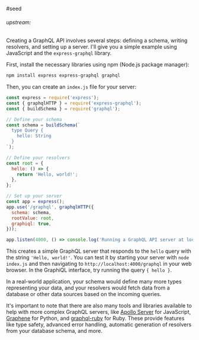 #seed 
###### upstream: 

Creating a GraphQL API involves several steps: defining a schema, writing resolvers, and setting up a server. I'll give you a simple example using JavaScript and the `express-graphql` library.

First, install the necessary libraries using npm (Node.js package manager):
```bash
npm install express express-graphql graphql
```

Then, you can create an `index.js` file for your server:
```javascript
const express = require('express');
const { graphqlHTTP } = require('express-graphql');
const { buildSchema } = require('graphql');

// Define your schema
const schema = buildSchema(`
  type Query {
    hello: String
  }
`);

// Define your resolvers
const root = {
  hello: () => {
    return 'Hello, world!';
  },
};

// Set up your server
const app = express();
app.use('/graphql', graphqlHTTP({
  schema: schema,
  rootValue: root,
  graphiql: true,
}));

app.listen(4000, () => console.log('Running a GraphQL API server at localhost:4000/graphql'));
```

This creates a simple GraphQL server that responds to the `hello` query with the string `'Hello, world!'`. You can test it by starting your server with `node index.js` and then navigating to `http://localhost:4000/graphql` in your web browser. In the GraphiQL interface, try running the query `{ hello }`.

In a real-world application, your schema would define many more types representing your data, and your resolvers would fetch data from a database or other data sources based on the incoming queries.

It's important to note that there are also many tools and libraries available to help with more complex GraphQL servers, like [Apollo Server](https://www.apollographql.com/docs/apollo-server/) for JavaScript, [Graphene](https://graphene-python.org/) for Python, and [graphql-ruby](https://graphql-ruby.org/) for Ruby. These provide features like type safety, advanced error handling, automatic generation of resolvers from your database schema, and more.

